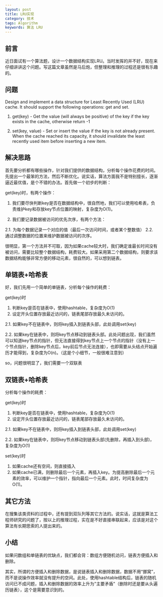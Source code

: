 ```yaml
---
layout: post
title: LRU实现
category: 技术
tags: Algorithm
keywords: 算法 LRU
---
```



## 前言 ##

近日面试有一个算法题，设计一个数据结构实现LRU。当时发挥的并不好，现在来仔细讲讲这个问题。写这篇文章虽然是马后炮，但整理和推理的过程还是很有乐趣的。

## 问题 ##

Design and implement a data structure for Least Recently Used (LRU) cache. It should support the following operations: get and set.

1. get(key) - Get the value (will always be positive) of the key if the key exists in the cache, otherwise return -1

2. set(key, value) - Set or insert the value if the key is not already present. When the cache reached its capacity, it should invalidate the least recently used item before inserting a new item.

## 解决思路 ##

首先要分析都有哪些操作，针对我们提供的数据结构，分析每个操作花费的时间。先提出一个最笨的方法，然后不断优化。说实话，算法方面我不是特别擅长，逐渐逼近最优值，是个不错的办法。首先做一个初步的判断：

get(key)时，有两个操作：

1. 我们要尽快判断key是否在数据结构中，很自然地，我们可以使用哈希表，负责维护key和存放key节点位置的映射，复杂度为O(1)。
 
2. 我们要记录数据被访问的优先次序，有两个方法：
        
  2.1. 为每个数据记录一个对应的值（最后一次访问时间，或者某个整数值）
  2.2. 通过调整数据的位置来维护数据被访问的次序。
 
 很明显，第一个方法并不可取，因为如果cache较大时，我们确定谁最长时间没有被访问，需要比较整个数据结构，耗费较大。如果采用第二个数据结构，则要求该数据结构能够非常方便的移动元素，很自然的，可以想到链表。 
    

## 单链表+哈希表 ##

好，我们先用一个简单的单链表，分析每个操作的耗费：

get(key)时

1. 判断key是否在链表中，使用hashtable，复杂度为O(1)
2. 设定开头位置存放最近访问的，链表尾部存放最久未访问的。
  
  2.1. 如果key不在链表中，则将key插入到链表头部，此处调用set(key)
 
  2.2. 如果key在链表中，则将key节点移动到链表头部。此处问题出现，我们虽然可以知道key节点的指针，但无法直接得到key节点上一个节点的指针（没有上一个节点指针，删除key节点后，key前后节点无法连接），也即需要从头结点开始遍历才能得到，复杂度为O(n)。（这是个小细节，一般很难注意到）

so，问题很明显了，我们需要一个双联表

## 双链表+哈希表 ##

分析每个操作的耗费：

get(key)时

1. 判断key是否在链表中，使用hashtable，复杂度为O(1)
2. 设定开头位置存放最近访问的，链表尾部存放最久未访问的。
  
  2.1. 如果key不在链表中，则将key插入到链表头部，此处调用set(key)
 
  2.2. 如果key在链表中，则将key节点移动到链表头部(先删除，再插入到头部)，复杂度为O(1)

set(key)时

1. 如果cache还有空间，则直接插入
2. 如果cache已满，则删除最后一个元素，再插入key。为提高删除最后一个元素的效率，可以维护一个指针，指向最后一个元素。此时，时间复杂度为O(1)。

## 其它方法 ##

在搜集该类资料的过程中，还有提到双队列等其它方法的。说实话，这就是算法工程师研究的问题了，按以上的推理过程，实在是不好直接串联起来，应该是对这个算法有长期思索的人提出来的。

## 小结 ##
如果问数组和单链表的优缺点，我们都会背：数组方便随机访问，链表方便插入和删除。

其实，所谓的方便插入和删除数据，是说链表插入和删除数据，数据不用“挪窝”，而不是说操作效率就没有提升的空间。此处，使用hashtable结构后，链表的随机访问已不成问题，插入和删除数据的效率上升为"主要矛盾"（删除时还是要从头遍历链表），这个是需要意识到的。